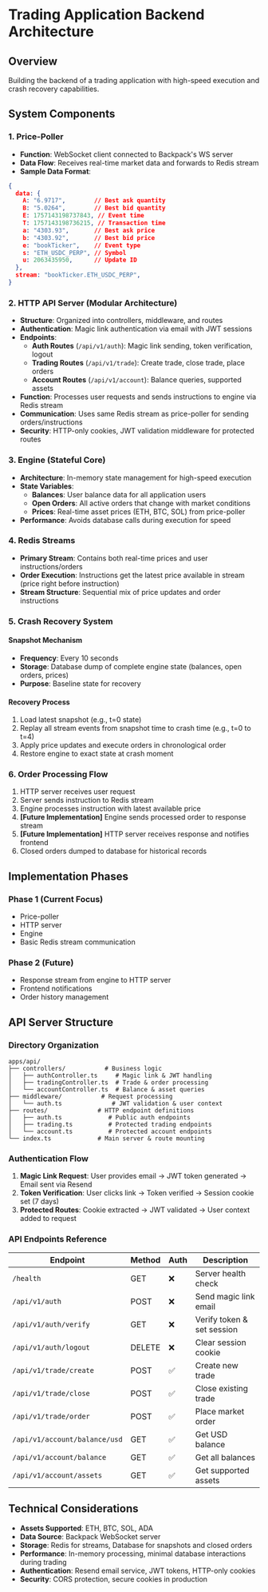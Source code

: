 # Trading Application Backend Architecture

## Overview
Building the backend of a trading application with high-speed execution and crash recovery capabilities.

## System Components

### 1. Price-Poller
- **Function**: WebSocket client connected to Backpack's WS server
- **Data Flow**: Receives real-time market data and forwards to Redis stream
- **Sample Data Format**:
```json
{
  data: {
    A: "6.9717",        // Best ask quantity
    B: "5.0264",        // Best bid quantity  
    E: 1757143198737843, // Event time
    T: 1757143198736215, // Transaction time
    a: "4303.93",       // Best ask price
    b: "4303.92",       // Best bid price
    e: "bookTicker",    // Event type
    s: "ETH_USDC_PERP", // Symbol
    u: 2063435950,      // Update ID
  },
  stream: "bookTicker.ETH_USDC_PERP",
}
```

### 2. HTTP API Server (Modular Architecture)
- **Structure**: Organized into controllers, middleware, and routes
- **Authentication**: Magic link authentication via email with JWT sessions
- **Endpoints**:
  - **Auth Routes** (`/api/v1/auth`): Magic link sending, token verification, logout
  - **Trading Routes** (`/api/v1/trade`): Create trade, close trade, place orders
  - **Account Routes** (`/api/v1/account`): Balance queries, supported assets
- **Function**: Processes user requests and sends instructions to engine via Redis stream
- **Communication**: Uses same Redis stream as price-poller for sending orders/instructions
- **Security**: HTTP-only cookies, JWT validation middleware for protected routes

### 3. Engine (Stateful Core)
- **Architecture**: In-memory state management for high-speed execution
- **State Variables**:
  - **Balances**: User balance data for all application users
  - **Open Orders**: All active orders that change with market conditions
  - **Prices**: Real-time asset prices (ETH, BTC, SOL) from price-poller
- **Performance**: Avoids database calls during execution for speed

### 4. Redis Streams
- **Primary Stream**: Contains both real-time prices and user instructions/orders
- **Order Execution**: Instructions get the latest price available in stream (price right before instruction)
- **Stream Structure**: Sequential mix of price updates and order instructions

### 5. Crash Recovery System

#### Snapshot Mechanism
- **Frequency**: Every 10 seconds
- **Storage**: Database dump of complete engine state (balances, open orders, prices)
- **Purpose**: Baseline state for recovery

#### Recovery Process
1. Load latest snapshot (e.g., t=0 state)
2. Replay all stream events from snapshot time to crash time (e.g., t=0 to t=4)
3. Apply price updates and execute orders in chronological order
4. Restore engine to exact state at crash moment

### 6. Order Processing Flow
1. HTTP server receives user request
2. Server sends instruction to Redis stream
3. Engine processes instruction with latest available price
4. **[Future Implementation]** Engine sends processed order to response stream
5. **[Future Implementation]** HTTP server receives response and notifies frontend
6. Closed orders dumped to database for historical records

## Implementation Phases

### Phase 1 (Current Focus)
- Price-poller
- HTTP server  
- Engine
- Basic Redis stream communication

### Phase 2 (Future)
- Response stream from engine to HTTP server
- Frontend notifications
- Order history management

## API Server Structure

### Directory Organization
```
apps/api/
├── controllers/           # Business logic
│   ├── authController.ts     # Magic link & JWT handling
│   ├── tradingController.ts  # Trade & order processing  
│   └── accountController.ts  # Balance & asset queries
├── middleware/           # Request processing
│   └── auth.ts              # JWT validation & user context
├── routes/              # HTTP endpoint definitions
│   ├── auth.ts             # Public auth endpoints
│   ├── trading.ts          # Protected trading endpoints
│   └── account.ts          # Protected account endpoints
└── index.ts             # Main server & route mounting
```

### Authentication Flow
1. **Magic Link Request**: User provides email → JWT token generated → Email sent via Resend
2. **Token Verification**: User clicks link → Token verified → Session cookie set (7 days)
3. **Protected Routes**: Cookie extracted → JWT validated → User context added to request

### API Endpoints Reference
| Endpoint | Method | Auth | Description |
|----------|--------|------|-------------|
| `/health` | GET | ❌ | Server health check |
| `/api/v1/auth` | POST | ❌ | Send magic link email |
| `/api/v1/auth/verify` | GET | ❌ | Verify token & set session |
| `/api/v1/auth/logout` | DELETE | ❌ | Clear session cookie |
| `/api/v1/trade/create` | POST | ✅ | Create new trade |
| `/api/v1/trade/close` | POST | ✅ | Close existing trade |
| `/api/v1/trade/order` | POST | ✅ | Place market order |
| `/api/v1/account/balance/usd` | GET | ✅ | Get USD balance |
| `/api/v1/account/balance` | GET | ✅ | Get all balances |
| `/api/v1/account/assets` | GET | ✅ | Get supported assets |

## Technical Considerations
- **Assets Supported**: ETH, BTC, SOL, ADA
- **Data Source**: Backpack WebSocket server
- **Storage**: Redis for streams, Database for snapshots and closed orders
- **Performance**: In-memory processing, minimal database interactions during trading
- **Authentication**: Resend email service, JWT tokens, HTTP-only cookies
- **Security**: CORS protection, secure cookies in production